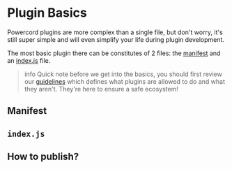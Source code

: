 # Plugin Basics
Powercord plugins are more complex than a single file, but don't worry, it's still super simple and will even
simplify your life during plugin development.

The most basic plugin there can be constitutes of 2 files: the [manifest](#manifest) and an [index.js](#index.js) file.

>info
> Quick note before we get into the basics, you should first review our [guidelines](https://powercord.dev/guidelines)
> which defines what plugins are allowed to do and what they aren't. They're here to ensure a safe ecosystem!

## Manifest

## `index.js`

## How to publish?
